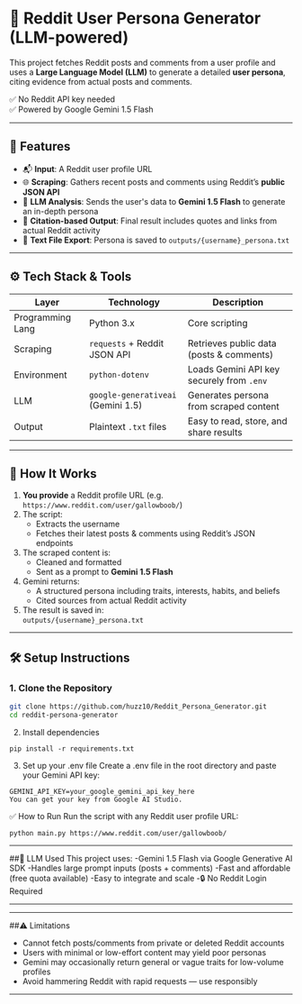# 🤖 Reddit User Persona Generator (LLM-powered)

This project fetches Reddit posts and comments from a user profile and uses a **Large Language Model (LLM)** to generate a detailed **user persona**, citing evidence from actual posts and comments.

✅ No Reddit API key needed  
✅ Powered by Google Gemini 1.5 Flash  

---

## 🚀 Features

- 📬 **Input**: A Reddit user profile URL  
- 🌐 **Scraping**: Gathers recent posts and comments using Reddit’s **public JSON API**  
- 🤖 **LLM Analysis**: Sends the user's data to **Gemini 1.5 Flash** to generate an in-depth persona  
- 🧾 **Citation-based Output**: Final result includes quotes and links from actual Reddit activity  
- 📄 **Text File Export**: Persona is saved to `outputs/{username}_persona.txt`  

---

## ⚙️ Tech Stack & Tools

| Layer            | Technology                        | Description                            |
|------------------|------------------------------------|----------------------------------------|
| Programming Lang | Python 3.x                         | Core scripting                         |
| Scraping         | `requests` + Reddit JSON API       | Retrieves public data (posts & comments) |
| Environment      | `python-dotenv`                    | Loads Gemini API key securely from `.env` |
| LLM              | `google-generativeai` (Gemini 1.5) | Generates persona from scraped content |
| Output           | Plaintext `.txt` files             | Easy to read, store, and share results |

---

## 🔄 How It Works

1. **You provide** a Reddit profile URL (e.g. `https://www.reddit.com/user/gallowboob/`)
2. The script:
   - Extracts the username
   - Fetches their latest posts & comments using Reddit’s JSON endpoints
3. The scraped content is:
   - Cleaned and formatted
   - Sent as a prompt to **Gemini 1.5 Flash**
4. Gemini returns:
   - A structured persona including traits, interests, habits, and beliefs
   - Cited sources from actual Reddit activity
5. The result is saved in:  
   `outputs/{username}_persona.txt`

---

## 🛠️ Setup Instructions

### 1. Clone the Repository

```bash
git clone https://github.com/huzz10/Reddit_Persona_Generator.git
cd reddit-persona-generator
```

2. Install dependencies
```
pip install -r requirements.txt
```

3. Set up your .env file
Create a .env file in the root directory and paste your Gemini API key:
```
GEMINI_API_KEY=your_google_gemini_api_key_here
You can get your key from Google AI Studio.
```
✅ How to Run
Run the script with any Reddit user profile URL:
```
python main.py https://www.reddit.com/user/gallowboob/
```
---
##🤖 LLM Used
This project uses:
-Gemini 1.5 Flash via Google Generative AI SDK
-Handles large prompt inputs (posts + comments)
-Fast and affordable (free quota available)
-Easy to integrate and scale
-🔒 No Reddit Login Required

---
---
##⚠️ Limitations
- Cannot fetch posts/comments from private or deleted Reddit accounts
- Users with minimal or low-effort content may yield poor personas
- Gemini may occasionally return general or vague traits for low-volume profiles
- Avoid hammering Reddit with rapid requests — use responsibly

---

